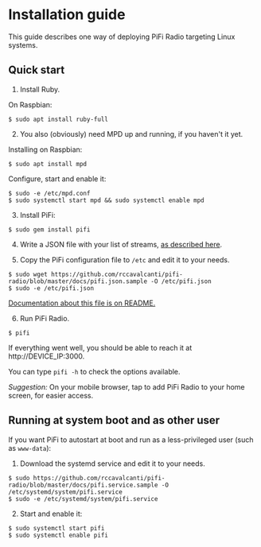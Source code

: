 # Installation guide

This guide describes one way of deploying PiFi Radio targeting Linux systems.


## Quick start

1. Install Ruby.

On Raspbian:
```
$ sudo apt install ruby-full
```

2. You also (obviously) need MPD up and running, if you haven't it yet.

Installing on Raspbian:
```
$ sudo apt install mpd
```

Configure, start and enable it:
```
$ sudo -e /etc/mpd.conf
$ sudo systemctl start mpd && sudo systemctl enable mpd
```

3. Install PiFi:

```
$ sudo gem install pifi
```

4. Write a JSON file with your list of streams, [as described here](README.md#list-of-streams).


5. Copy the PiFi configuration file to `/etc` and edit it to your needs.

```
$ sudo wget https://github.com/rccavalcanti/pifi-radio/blob/master/docs/pifi.json.sample -O /etc/pifi.json
$ sudo -e /etc/pifi.json
```

[Documentation about this file is on README.](README.md#pifi-configuration)


6. Run PiFi Radio.

```
$ pifi
```

If everything went well, you should be able to reach it at http://DEVICE_IP:3000.

You can type `pifi -h` to check the options available.


*Suggestion:* On your mobile browser, tap to add PiFi Radio to your home screen, for easier access.


## Running at system boot and as other user

If you want PiFi to autostart at boot and run as a less-privileged user (such as `www-data`):

1. Download the systemd service and edit it to your needs.

```
$ sudo https://github.com/rccavalcanti/pifi-radio/blob/master/docs/pifi.service.sample -O /etc/systemd/system/pifi.service
$ sudo -e /etc/systemd/system/pifi.service
```

2. Start and enable it:

```
$ sudo systemctl start pifi
$ sudo systemctl enable pifi
```
